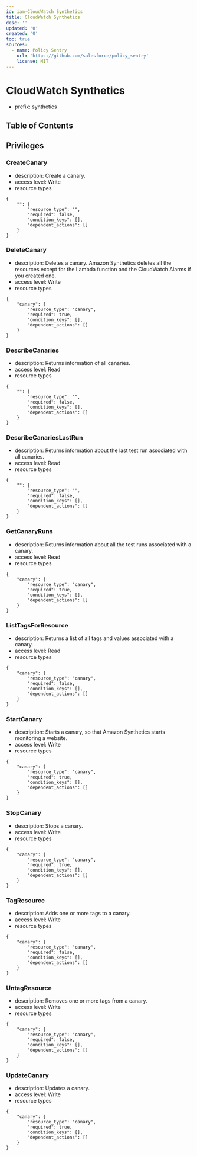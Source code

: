 ```yaml
---
id: iam-CloudWatch Synthetics
title: CloudWatch Synthetics
desc: ''
updated: '0'
created: '0'
toc: true
sources:
  - name: Policy Sentry
    url: 'https://github.com/salesforce/policy_sentry'
    license: MIT
---
```

# CloudWatch Synthetics
- prefix: synthetics

## Table of Contents

## Privileges
### CreateCanary
- description: Create a canary.
- access level: Write
- resource types
```
{
    "": {
        "resource_type": "",
        "required": false,
        "condition_keys": [],
        "dependent_actions": []
    }
}
```
### DeleteCanary
- description: Deletes a canary. Amazon Synthetics deletes all the resources except for the Lambda function and the CloudWatch Alarms if you created one.
- access level: Write
- resource types
```
{
    "canary": {
        "resource_type": "canary",
        "required": true,
        "condition_keys": [],
        "dependent_actions": []
    }
}
```
### DescribeCanaries
- description: Returns information of all canaries.
- access level: Read
- resource types
```
{
    "": {
        "resource_type": "",
        "required": false,
        "condition_keys": [],
        "dependent_actions": []
    }
}
```
### DescribeCanariesLastRun
- description: Returns information about the last test run associated with all canaries.
- access level: Read
- resource types
```
{
    "": {
        "resource_type": "",
        "required": false,
        "condition_keys": [],
        "dependent_actions": []
    }
}
```
### GetCanaryRuns
- description: Returns information about all the test runs associated with a canary.
- access level: Read
- resource types
```
{
    "canary": {
        "resource_type": "canary",
        "required": true,
        "condition_keys": [],
        "dependent_actions": []
    }
}
```
### ListTagsForResource
- description: Returns a list of all tags and values associated with a canary.
- access level: Read
- resource types
```
{
    "canary": {
        "resource_type": "canary",
        "required": false,
        "condition_keys": [],
        "dependent_actions": []
    }
}
```
### StartCanary
- description: Starts a canary, so that Amazon Synthetics starts monitoring a website.
- access level: Write
- resource types
```
{
    "canary": {
        "resource_type": "canary",
        "required": true,
        "condition_keys": [],
        "dependent_actions": []
    }
}
```
### StopCanary
- description: Stops a canary.
- access level: Write
- resource types
```
{
    "canary": {
        "resource_type": "canary",
        "required": true,
        "condition_keys": [],
        "dependent_actions": []
    }
}
```
### TagResource
- description: Adds one or more tags to a canary.
- access level: Write
- resource types
```
{
    "canary": {
        "resource_type": "canary",
        "required": false,
        "condition_keys": [],
        "dependent_actions": []
    }
}
```
### UntagResource
- description: Removes one or more tags from a canary.
- access level: Write
- resource types
```
{
    "canary": {
        "resource_type": "canary",
        "required": false,
        "condition_keys": [],
        "dependent_actions": []
    }
}
```
### UpdateCanary
- description: Updates a canary.
- access level: Write
- resource types
```
{
    "canary": {
        "resource_type": "canary",
        "required": true,
        "condition_keys": [],
        "dependent_actions": []
    }
}
```
